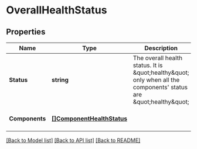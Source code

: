 # OverallHealthStatus

## Properties
Name | Type | Description | Notes
------------ | ------------- | ------------- | -------------
**Status** | **string** | The overall health status. It is \&quot;healthy\&quot; only when all the components&#39; status are \&quot;healthy\&quot; | [optional] [default to null]
**Components** | [**[]ComponentHealthStatus**](ComponentHealthStatus.md) |  | [optional] [default to null]

[[Back to Model list]](../README.md#documentation-for-models) [[Back to API list]](../README.md#documentation-for-api-endpoints) [[Back to README]](../README.md)


